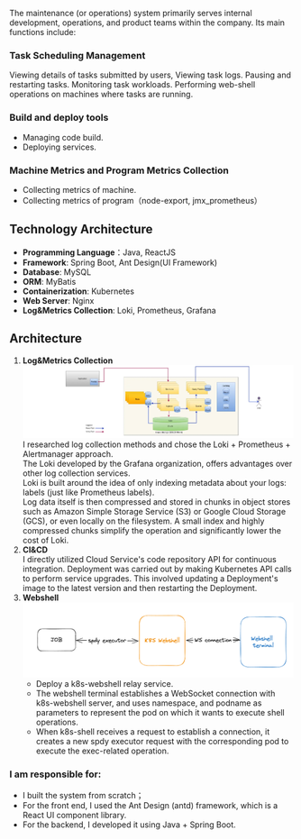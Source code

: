 The maintenance (or operations) system primarily serves internal development, operations, and product teams within the company. Its main functions include:
### Task Scheduling Management
Viewing details of tasks submitted by users, Viewing task logs. Pausing and restarting tasks. Monitoring task workloads. Performing web-shell operations on machines where tasks are running.
### Build and deploy tools
- Managing code build.
- Deploying services.
### Machine Metrics and Program Metrics Collection
- Collecting metrics of machine.
- Collecting metrics of program（node-export, jmx_prometheus）

## Technology Architecture
* **Programming Language**：Java, ReactJS
* **Framework**: Spring Boot, Ant Design(UI Framework)
* **Database**: MySQL
* **ORM**: MyBatis
* **Containerization**: Kubernetes
* **Web Server**: Nginx
* **Log&Metrics Collection**: Loki, Prometheus, Grafana
## Architecture
1. **Log&Metrics Collection**  
	![loki](loki.png)
	 I researched log collection methods and chose the Loki + Prometheus + Alertmanager approach.   
	 The Loki developed by the Grafana organization, offers advantages over other log collection services.   
	 Loki is built around the idea of only indexing metadata about your logs: labels (just like Prometheus labels).   
	 Log data itself is then compressed and stored in chunks in object stores such as Amazon Simple Storage Service (S3) or Google Cloud Storage (GCS), or even locally on the filesystem. A small index and highly compressed chunks simplify the operation and significantly lower the cost of Loki.
2. **CI&CD**  
	I directly utilized Cloud Service's code repository API for continuous integration. Deployment was carried out by making Kubernetes API calls to perform service upgrades. This involved updating a Deployment's image to the latest version and then restarting the Deployment.
3. **Webshell**  
	![webshell](webshell.png)
	* Deploy a k8s-webshell relay service.
	* The webshell terminal establishes a WebSocket connection with k8s-webshell server, and uses namespace, and podname as parameters to represent the pod on which it wants to execute shell operations.
	* When k8s-shell receives a request to establish a connection, it creates a new spdy executor request with the corresponding pod to execute the exec-related operation.
### I am responsible for:
- I built the system from scratch；
- For the front end, I used the Ant Design (antd) framework, which is a React UI component library. 
- For the backend, I developed it using Java + Spring Boot.
